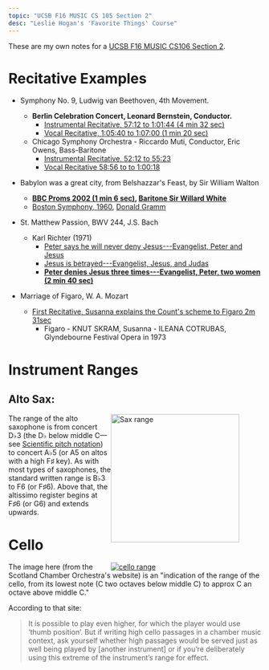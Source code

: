 ```yaml
---
topic: "UCSB F16 MUSIC CS 105 Section 2"
desc: "Leslie Hogan's 'Favorite Things' Course"
---
```


These are my own notes for a [UCSB F16 MUSIC CS106 Section 2](https://ccs.ucsb.edu/courses/favorite-things-2).

# Recitative Examples

* Symphony No. 9, Ludwig van Beethoven, 4th Movement.  
    * <strong>Berlin Celebration Concert, Leonard Bernstein, Conductor.</strong>
        * [Instrumental Recitative, 57:12 to 1:01:44 (4 min 32 sec)](https://www.youtube.com/watch?v=IInG5nY_wrU&t=57m12s)
        * [Vocal Recitative, 1:05:40 to 1:07:00 (1 min 20 sec)](https://www.youtube.com/watch?v=IInG5nY_wrU&t=1h05m40s)
    * Chicago Symphony Orchestra - Riccardo Muti, Conductor, Eric Owens, Bass-Baritone
        * [Instrumental Recitative, 52:12 to 55:23](https://www.youtube.com/watch?v=rOjHhS5MtvA&t=52m12s)
        * [Vocal Recitative 58:56 to to 1:00:18](https://www.youtube.com/watch?v=rOjHhS5MtvA&t=58m56s)  

* Babylon was a great city, from Belshazzar's Feast, by Sir William Walton
    * <strong markdown="1">[BBC Proms 2002 (1 min 6 sec)](https://www.youtube.com/watch?v=Hff9BUXIdJY&t=11m6s), [Baritone Sir Willard White](https://en.wikipedia.org/wiki/Willard_White)</strong>
    * [Boston Symphony, 1960](https://www.youtube.com/watch?v=eluBwa7GfHg&t=11m22s), [Donald Gramm](https://en.wikipedia.org/wiki/Donald_Gramm)

* St. Matthew Passion, BWV 244, J.S. Bach
    * Karl Richter (1971)
       * [Peter says he will never deny Jesus---Evangelist, Peter and Jesus](https://www.youtube.com/watch?v=Xdl0m1v5el8&t=45m25s)
       * [Jesus is betrayed---Evangelist, Jesus, and Judas](https://www.youtube.com/watch?v=Xdl0m1v5el8&t=1h07m40s)
       * <strong markdown="1">[Peter denies Jesus three times---Evangelist, Peter, two women (2 min 40 sec)](https://www.youtube.com/watch?v=Xdl0m1v5el8&t=1h42m23s)</strong>

* Marriage of Figaro, W. A. Mozart
   * [First Recitative, Susanna explains the Count's scheme to Figaro 2m 31sec](https://www.youtube.com/watch?v=IugFH6PxeMQ&t=10m15s)
       * Figaro - KNUT SKRAM, Susanna - ILEANA COTRUBAS,  Glyndebourne Festival Opera in 1973

<div style="page-break-before: always;"></div>

# Instrument Ranges

## Alto Sax:

<div style="float:right; width: 300px;">
<a title="By Tkgd2007 (Own work) [Public domain], via Wikimedia Commons" href="https://commons.wikimedia.org/wiki/File%3ASax_range.svg"><img width="256" alt="Sax range" src="https://upload.wikimedia.org/wikipedia/commons/thumb/7/7c/Sax_range.svg/256px-Sax_range.svg.png" ></a>
</div>

The range of the alto saxophone is from concert D♭3 (the D♭ below middle C—see [Scientific pitch notation](https://en.wikipedia.org/wiki/Scientific_pitch_notation)) to concert A♭5 (or A5 on altos with a high F♯ key). As with most types of saxophones, the standard written range is B♭3 to F6 (or F♯6). Above that, the altissimo register begins at F♯6 (or G6) and extends upwards.


# Cello

<div style="float:right; width: 300px;" markdown="1">
<a title="Cello range © Scottish Chamber Orchestra." href="http://www.icompose.org/toolkit/the-cello-part-i/">
<img src="cello-range.gif" alt="cello range">
</a>
</div>

The image here (from the Scotland Chamber Orchestra's website) is an "indication of the range of the cello, from its lowest note (C two octaves below middle C) to approx C an octave above middle C."

According to that site:

> It is possible to play even higher, for which the player would use ‘thumb position’. But if writing high cello passages in a chamber 
> music context, ask yourself whether high passages would be served just as well being played by [another instrument] 
> or if you’re deliberately using this extreme of the instrument’s range for effect.

 
